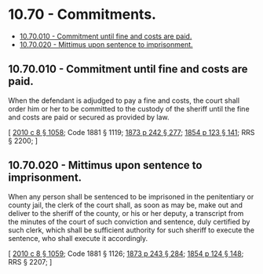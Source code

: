 # 10.70 - Commitments.
* [10.70.010 - Commitment until fine and costs are paid.](#1070010---commitment-until-fine-and-costs-are-paid)
* [10.70.020 - Mittimus upon sentence to imprisonment.](#1070020---mittimus-upon-sentence-to-imprisonment)
## 10.70.010 - Commitment until fine and costs are paid.
When the defendant is adjudged to pay a fine and costs, the court shall order him or her to be committed to the custody of the sheriff until the fine and costs are paid or secured as provided by law.

\[ [2010 c 8 § 1058](https://lawfilesext.leg.wa.gov/biennium/2009-10/Pdf/Bills/Session%20Laws/Senate/6239-S.SL.pdf?cite=2010%20c%208%20§%201058); Code 1881 § 1119; [1873 p 242 § 277](https://leg.wa.gov/CodeReviser/Pages/session_laws.aspx?cite=1873%20p%20242%20§%20277); [1854 p 123 § 141](https://leg.wa.gov/CodeReviser/Pages/session_laws.aspx?cite=1854%20p%20123%20§%20141); RRS § 2200; \]

## 10.70.020 - Mittimus upon sentence to imprisonment.
When any person shall be sentenced to be imprisoned in the penitentiary or county jail, the clerk of the court shall, as soon as may be, make out and deliver to the sheriff of the county, or his or her deputy, a transcript from the minutes of the court of such conviction and sentence, duly certified by such clerk, which shall be sufficient authority for such sheriff to execute the sentence, who shall execute it accordingly.

\[ [2010 c 8 § 1059](https://lawfilesext.leg.wa.gov/biennium/2009-10/Pdf/Bills/Session%20Laws/Senate/6239-S.SL.pdf?cite=2010%20c%208%20§%201059); Code 1881 § 1126; [1873 p 243 § 284](https://leg.wa.gov/CodeReviser/Pages/session_laws.aspx?cite=1873%20p%20243%20§%20284); [1854 p 124 § 148](https://leg.wa.gov/CodeReviser/Pages/session_laws.aspx?cite=1854%20p%20124%20§%20148); RRS § 2207; \]

